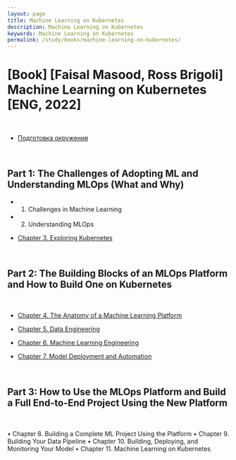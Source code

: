 ```yaml
---
layout: page
title: Machine Learning on Kubernetes
description: Machine Learning on Kubernetes
keywords: Machine Learning on Kubernetes
permalink: /study/books/machine-learning-on-kubernetes/
---
```


# [Book] [Faisal Masood, Ross Brigoli] Machine Learning on Kubernetes [ENG, 2022]

<br/>

- [Подготовка окружения](/study/books/machine-learning-on-kubernetes/environment/)

<br/>

## Part 1: The Challenges of Adopting ML and Understanding MLOps (What and Why)

- 1.  Challenges in Machine Learning

- 2.  Understanding MLOps

* [Chapter 3. Exploring Kubernetes](/study/books/machine-learning-on-kubernetes/exploring-kubernetes/)

<br/>

## Part 2: The Building Blocks of an MLOps Platform and How to Build One on Kubernetes

<br/>

- [Chapter 4. The Anatomy of a Machine Learning Platform](/study/books/machine-learning-on-kubernetes/the-anatomy-of-a-machine-learning-platform/)

- [Chapter 5. Data Engineering](/study/books/machine-learning-on-kubernetes/data-engineering/)

- [Chapter 6. Machine Learning Engineering](/study/books/machine-learning-on-kubernetes/machine-learning-engineering/)

- [Chapter 7. Model Deployment and Automation](/study/books/machine-learning-on-kubernetes/model-deployment-and-automation/)

<br/>

## Part 3: How to Use the MLOps Platform and Build a Full End-to-End Project Using the New Platform

<br/>

• Chapter 8. Building a Complete ML Project Using the Platform
• Chapter 9. Building Your Data Pipeline
• Chapter 10. Building, Deploying, and Monitoring Your Model
• Chapter 11. Machine Learning on Kubernetes
